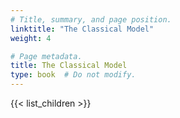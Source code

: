 ```yaml
---
# Title, summary, and page position.
linktitle: "The Classical Model"
weight: 4

# Page metadata.
title: The Classical Model
type: book  # Do not modify.
---
```


{{< list_children >}}